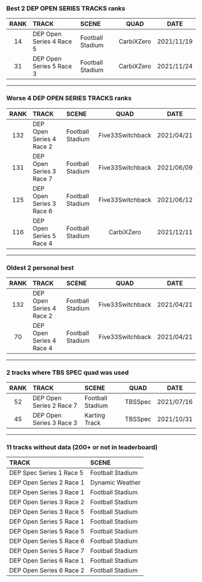 ### Best 2 DEP OPEN SERIES TRACKS ranks
|RANK|TRACK|SCENE|QUAD|DATE|
|:---:|:---|:---|:---:|:---:|
|14|DEP Open Series 4 Race 5|Football Stadium|CarbiXZero|2021/11/19|
|31|DEP Open Series 5 Race 3|Football Stadium|CarbiXZero|2021/11/24|
---
### Worse 4 DEP OPEN SERIES TRACKS ranks
|RANK|TRACK|SCENE|QUAD|DATE|
|:---:|:---|:---|:---:|:---:|
|132|DEP Open Series 4 Race 2|Football Stadium|Five33Switchback|2021/04/21|
|131|DEP Open Series 3 Race 7|Football Stadium|Five33Switchback|2021/06/09|
|125|DEP Open Series 3 Race 6|Football Stadium|Five33Switchback|2021/06/12|
|116|DEP Open Series 5 Race 4|Football Stadium|CarbiXZero|2021/12/11|
---
### Oldest 2 personal best
|RANK|TRACK|SCENE|QUAD|DATE|
|:---:|:---|:---|:---:|:---:|
|132|DEP Open Series 4 Race 2|Football Stadium|Five33Switchback|2021/04/21|
|70|DEP Open Series 4 Race 4|Football Stadium|Five33Switchback|2021/04/21|
---
### 2 tracks where TBS SPEC quad was used
|RANK|TRACK|SCENE|QUAD|DATE|
|:---:|:---|:---|:---:|:---:|
|52|DEP Open Series 2 Race 7|Football Stadium|TBSSpec|2021/07/16|
|45|DEP Open Series 3 Race 3|Karting Track|TBSSpec|2021/10/31|
---
### 11 tracks without data (200+ or not in leaderboard)
|TRACK|SCENE|
|:---|:---|
|DEP Spec Series 1 Race 5|Football Stadium|
|DEP Open Series 2 Race 1|Dynamic Weather|
|DEP Open Series 3 Race 1|Football Stadium|
|DEP Open Series 3 Race 2|Football Stadium|
|DEP Open Series 3 Race 5|Football Stadium|
|DEP Open Series 5 Race 1|Football Stadium|
|DEP Open Series 5 Race 5|Football Stadium|
|DEP Open Series 5 Race 6|Football Stadium|
|DEP Open Series 5 Race 7|Football Stadium|
|DEP Open Series 6 Race 1|Football Stadium|
|DEP Open Series 6 Race 2|Football Stadium|
